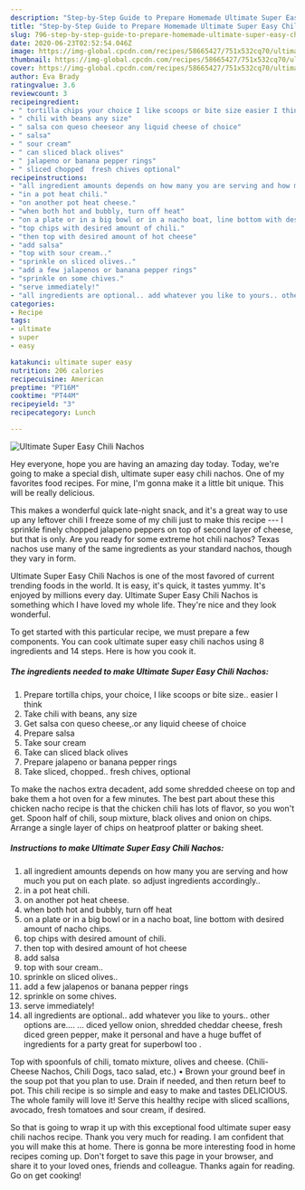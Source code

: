 ```yaml
---
description: "Step-by-Step Guide to Prepare Homemade Ultimate Super Easy Chili Nachos"
title: "Step-by-Step Guide to Prepare Homemade Ultimate Super Easy Chili Nachos"
slug: 796-step-by-step-guide-to-prepare-homemade-ultimate-super-easy-chili-nachos
date: 2020-06-23T02:52:54.046Z
image: https://img-global.cpcdn.com/recipes/58665427/751x532cq70/ultimate-super-easy-chili-nachos-recipe-main-photo.jpg
thumbnail: https://img-global.cpcdn.com/recipes/58665427/751x532cq70/ultimate-super-easy-chili-nachos-recipe-main-photo.jpg
cover: https://img-global.cpcdn.com/recipes/58665427/751x532cq70/ultimate-super-easy-chili-nachos-recipe-main-photo.jpg
author: Eva Brady
ratingvalue: 3.6
reviewcount: 3
recipeingredient:
- " tortilla chips your choice I like scoops or bite size easier I think"
- " chili with beans any size"
- " salsa con queso cheeseor any liquid cheese of choice"
- " salsa"
- " sour cream"
- " can sliced black olives"
- " jalapeno or banana pepper rings"
- " sliced chopped  fresh chives optional"
recipeinstructions:
- "all ingredient amounts depends on how many you are serving and how much you put on each plate. so adjust ingredients accordingly.."
- "in a pot heat chili."
- "on another pot heat cheese."
- "when both hot and bubbly, turn off heat"
- "on a plate or in a big bowl or in a nacho boat, line bottom with desired amount of nacho chips."
- "top chips with desired amount of chili."
- "then top with desired amount of hot cheese"
- "add salsa"
- "top with sour cream.."
- "sprinkle on sliced olives.."
- "add a few jalapenos or banana pepper rings"
- "sprinkle on some chives."
- "serve immediately!"
- "all ingredients are optional.. add whatever you like to yours.. other options are.... ...  diced yellow onion, shredded cheddar cheese, fresh diced green pepper, make it personal and have a huge buffet of ingredients for a party great for superbowl too ."
categories:
- Recipe
tags:
- ultimate
- super
- easy

katakunci: ultimate super easy 
nutrition: 206 calories
recipecuisine: American
preptime: "PT16M"
cooktime: "PT44M"
recipeyield: "3"
recipecategory: Lunch

---
```



![Ultimate Super Easy Chili Nachos](https://img-global.cpcdn.com/recipes/58665427/751x532cq70/ultimate-super-easy-chili-nachos-recipe-main-photo.jpg)

Hey everyone, hope you are having an amazing day today. Today, we're going to make a special dish, ultimate super easy chili nachos. One of my favorites food recipes. For mine, I'm gonna make it a little bit unique. This will be really delicious.

This makes a wonderful quick late-night snack, and it&#39;s a great way to use up any leftover chili I freeze some of my chili just to make this recipe --- I sprinkle finely chopped jalapeno peppers on top of second layer of cheese, but that is only. Are you ready for some extreme hot chili nachos? Texas nachos use many of the same ingredients as your standard nachos, though they vary in form.

Ultimate Super Easy Chili Nachos is one of the most favored of current trending foods in the world. It is easy, it's quick, it tastes yummy. It's enjoyed by millions every day. Ultimate Super Easy Chili Nachos is something which I have loved my whole life. They're nice and they look wonderful.


To get started with this particular recipe, we must prepare a few components. You can cook ultimate super easy chili nachos using 8 ingredients and 14 steps. Here is how you cook it.

<!--inarticleads1-->

##### The ingredients needed to make Ultimate Super Easy Chili Nachos:

1. Prepare  tortilla chips, your choice, I like scoops or bite size.. easier I think
1. Take  chili with beans, any size
1. Get  salsa con queso cheese,.or any liquid cheese of choice
1. Prepare  salsa
1. Take  sour cream
1. Take  can sliced black olives
1. Prepare  jalapeno or banana pepper rings
1. Take  sliced, chopped..  fresh chives, optional


To make the nachos extra decadent, add some shredded cheese on top and bake them a hot oven for a few minutes. The best part about these this chicken nacho recipe is that the chicken chili has lots of flavor, so you won&#39;t get. Spoon half of chili, soup mixture, black olives and onion on chips. Arrange a single layer of chips on heatproof platter or baking sheet. 

<!--inarticleads2-->

##### Instructions to make Ultimate Super Easy Chili Nachos:

1. all ingredient amounts depends on how many you are serving and how much you put on each plate. so adjust ingredients accordingly..
1. in a pot heat chili.
1. on another pot heat cheese.
1. when both hot and bubbly, turn off heat
1. on a plate or in a big bowl or in a nacho boat, line bottom with desired amount of nacho chips.
1. top chips with desired amount of chili.
1. then top with desired amount of hot cheese
1. add salsa
1. top with sour cream..
1. sprinkle on sliced olives..
1. add a few jalapenos or banana pepper rings
1. sprinkle on some chives.
1. serve immediately!
1. all ingredients are optional.. add whatever you like to yours.. other options are.... ...  diced yellow onion, shredded cheddar cheese, fresh diced green pepper, make it personal and have a huge buffet of ingredients for a party great for superbowl too .


Top with spoonfuls of chili, tomato mixture, olives and cheese. (Chili-Cheese Nachos, Chili Dogs, taco salad, etc.) • Brown your ground beef in the soup pot that you plan to use. Drain if needed, and then return beef to pot. This chili recipe is so simple and easy to make and tastes DELICIOUS. The whole family will love it! Serve this healthy recipe with sliced scallions, avocado, fresh tomatoes and sour cream, if desired. 

So that is going to wrap it up with this exceptional food ultimate super easy chili nachos recipe. Thank you very much for reading. I am confident that you will make this at home. There is gonna be more interesting food in home recipes coming up. Don't forget to save this page in your browser, and share it to your loved ones, friends and colleague. Thanks again for reading. Go on get cooking!
